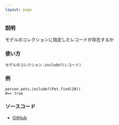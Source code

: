 ```yaml
---
layout: page
---
```


### 説明

モデルのコレクションに指定したレコードが存在するか

### 使い方

    モデルのコレクション.include?(レコード)

### 例

    person.pets.include?(Pet.find(20))
    #=> true

### ソースコード

- [GitHub](https://github.com/rails/rails/blob/984c3ef2775781d47efa9f541ce570daa2434a80/activerecord/lib/active_record/associations/collection_proxy.rb#L925)
